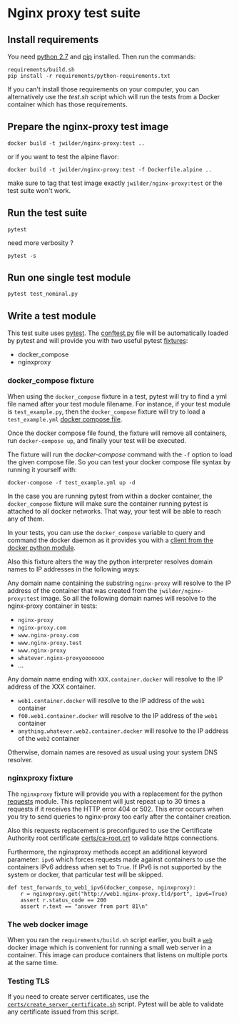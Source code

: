 Nginx proxy test suite
======================

Install requirements
--------------------

You need [python 2.7](https://www.python.org/) and [pip](https://pip.pypa.io/en/stable/installing/) installed. Then run the commands:

    requirements/build.sh
    pip install -r requirements/python-requirements.txt

If you can't install those requirements on your computer, you can alternatively use the _test.sh_ script which will run the tests from a Docker container which has those requirements.


Prepare the nginx-proxy test image
----------------------------------

    docker build -t jwilder/nginx-proxy:test ..

or if you want to test the alpine flavor:

    docker build -t jwilder/nginx-proxy:test -f Dockerfile.alpine ..

make sure to tag that test image exactly `jwilder/nginx-proxy:test` or the test suite won't work.


Run the test suite
------------------

    pytest

need more verbosity ?

    pytest -s


Run one single test module
--------------------------

    pytest test_nominal.py


Write a test module
-------------------

This test suite uses [pytest](http://doc.pytest.org/en/latest/). The [conftest.py](conftest.py) file will be automatically loaded by pytest and will provide you with two useful pytest [fixtures](http://doc.pytest.org/en/latest/fixture.html#fixture): 

- docker_compose
- nginxproxy


### docker_compose fixture

When using the `docker_compose` fixture in a test, pytest will try to find a yml file named after your test module filename. For instance, if your test module is `test_example.py`, then the `docker_compose` fixture will try to load a `test_example.yml` [docker compose file](https://docs.docker.com/compose/compose-file/).

Once the docker compose file found, the fixture will remove all containers, run `docker-compose up`, and finally your test will be executed.

The fixture will run the _docker-compose_ command with the `-f` option to load the given compose file. So you can test your docker compose file syntax by running it yourself with:

    docker-compose -f test_example.yml up -d

In the case you are running pytest from within a docker container, the `docker_compose` fixture will make sure the container running pytest is attached to all docker networks. That way, your test will be able to reach any of them.

In your tests, you can use the `docker_compose` variable to query and command the docker daemon as it provides you with a [client from the docker python module](https://docker-py.readthedocs.io/en/2.0.2/client.html#client-reference).

Also this fixture alters the way the python interpreter resolves domain names to IP addresses in the following ways:

Any domain name containing the substring `nginx-proxy` will resolve to the IP address of the container that was created from the `jwilder/nginx-proxy:test` image. So all the following domain names will resolve to the nginx-proxy container in tests:
- `nginx-proxy`
- `nginx-proxy.com`
- `www.nginx-proxy.com`
- `www.nginx-proxy.test`
- `www.nginx-proxy`
- `whatever.nginx-proxyooooooo`
- ...

Any domain name ending with `XXX.container.docker` will resolve to the IP address of the XXX container.
- `web1.container.docker` will resolve to the IP address of the `web1` container
- `f00.web1.container.docker` will resolve to the IP address of the `web1` container
- `anything.whatever.web2.container.docker` will resolve to the IP address of the `web2` container

Otherwise, domain names are resoved as usual using your system DNS resolver.


### nginxproxy fixture

The `nginxproxy` fixture will provide you with a replacement for the python [requests](https://pypi.python.org/pypi/requests/) module. This replacement will just repeat up to 30 times a requests if it receives the HTTP error 404 or 502. This error occurs when you try to send queries to nginx-proxy too early after the container creation.

Also this requests replacement is preconfigured to use the Certificate Authority root certificate [certs/ca-root.crt](certs/) to validate https connections.

Furthermore, the nginxproxy methods accept an additional keyword parameter: `ipv6` which forces requests made against containers to use the containers IPv6 address when set to `True`. If IPv6 is not supported by the system or docker, that particular test will be skipped.

    def test_forwards_to_web1_ipv6(docker_compose, nginxproxy):
        r = nginxproxy.get("http://web1.nginx-proxy.tld/port", ipv6=True)
        assert r.status_code == 200   
        assert r.text == "answer from port 81\n"



### The web docker image

When you ran the `requirements/build.sh` script earlier, you built a [`web`](requirements/README.md) docker image which is convenient for running a small web server in a container. This image can produce containers that listens on multiple ports at the same time.


### Testing TLS

If you need to create server certificates, use the [`certs/create_server_certificate.sh`](certs/) script. Pytest will be able to validate any certificate issued from this script.